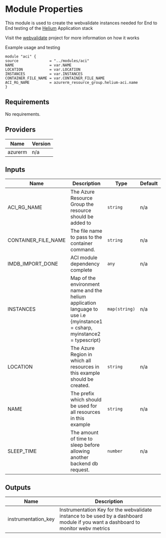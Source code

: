 # Module Properties

This module is used to create the webvalidate instances needed for End to End testing of the [Helium](https://github.com/retaildevcrews/helium) Application stack

Visit the [webvalidate](https://github.com/retaildevcrews/webvalidate) project for more information on how it works

Example usage and testing

```hcl
module "aci" {
source              = "../modules/aci"
NAME                = var.NAME
LOCATION            = var.LOCATION
INSTANCES           = var.INSTANCES
CONTAINER_FILE_NAME = var.CONTAINER_FILE_NAME
ACI_RG_NAME         = azurerm_resource_group.helium-aci.name
}
```

## Requirements

No requirements.

## Providers

| Name | Version |
|------|---------|
| azurerm | n/a |

## Inputs

| Name | Description | Type | Default | Required |
|------|-------------|------|---------|:--------:|
| ACI\_RG\_NAME | The Azure Resource Group the resource should be added to | `string` | n/a | yes |
| CONTAINER\_FILE\_NAME | The file name to pass to the container command. | `string` | n/a | yes |
| IMDB\_IMPORT\_DONE | ACI module dependency complete | `any` | n/a | yes |
| INSTANCES | Map of the environment name and the helium application language to use i.e {myinstance1 = csharp, myinstance2 = typescript} | `map(string)` | n/a | yes |
| LOCATION | The Azure Region in which all resources in this example should be created. | `string` | n/a | yes |
| NAME | The prefix which should be used for all resources in this example | `string` | n/a | yes |
| SLEEP\_TIME | The amount of time to sleep before allowing another backend db request. | `number` | n/a | yes |

## Outputs

| Name | Description |
|------|-------------|
| instrumentation\_key | Instrumentation Key for the webvalidate instance to be used by a dashboard module if you want a dashboard to monitor webv metrics |
